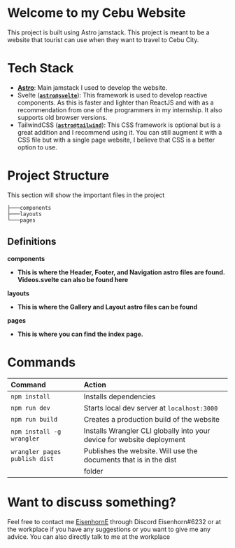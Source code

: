 # Welcome to my Cebu Website

This project is built using Astro jamstack. This project is meant to be a website that tourist can use when they want to travel to Cebu City.

# Tech Stack

- [**Astro**](https://docs.astro.build/en/getting-started/): Main jamstack I used to develop the website.
- Svelte ([**`astro@svelte`**](https://docs.astro.build/en/guides/integrations-guide/svelte/)): This framework is used to develop reactive components. As this is faster and lighter than ReactJS and with as a recommendation from one of the programmers in my internship. It also supports old browser versions.
- TailwindCSS ([**`astro@tailwind`**](https://docs.astro.build/en/guides/integrations-guide/tailwind/)): This CSS framework is optional but is a great addition and I recommend using it. You can still augment it with a CSS file but with a single page website, I believe that CSS is a better option to use. 

# Project Structure
This section will show the important files in the project
```
├───components
├───layouts
└───pages
```

## Definitions

 **components**
 - **This is where the Header, Footer, and Navigation astro files are found. Videos.svelte can also be found here**
 
 **layouts**
 - **This is where the Gallery and Layout astro files can be found**
 
 **pages**
 - **This is where you can find the index page.**
 
 # Commands
 
| Command                       | Action                                                                |
| :---------------------------- | :-------------------------------------------------------------------- |
| `npm install`                 | Installs dependencies                                                 |
| `npm run dev`                 | Starts local dev server at `localhost:3000`                           |
| `npm run build`               | Creates a production build of the website                             |
| `npm install -g wrangler`     | Installs Wrangler CLI globally into your device for website deployment|
| `wrangler pages publish dist` | Publishes the website. Will use the documents that is in the dist     |
|                               | folder                                                                |

# Want to discuss something?

Feel free to contact me [EisenhornE](https://github.com/EisenhornE) through Discord Eisenhorn#6232 or at the workplace if you have any suggestions or you want to give me any advice. You can also directly talk to me at the workplace
